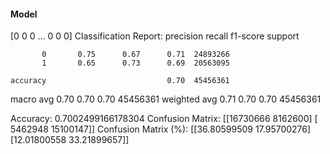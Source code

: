 #### Model
[0 0 0 ... 0 0 0]
Classification Report:
              precision    recall  f1-score   support

           0       0.75      0.67      0.71  24893266
           1       0.65      0.73      0.69  20563095

    accuracy                           0.70  45456361
   macro avg       0.70      0.70      0.70  45456361
weighted avg       0.71      0.70      0.70  45456361

Accuracy: 0.7002499166178304
Confusion Matrix:
[[16730666  8162600]
 [ 5462948 15100147]]
Confusion Matrix (%):
[[36.80599509 17.95700276]
 [12.01800558 33.21899657]]
